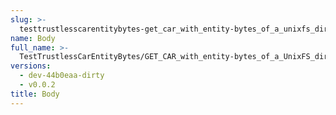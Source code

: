 ```yaml
---
slug: >-
  testtrustlesscarentitybytes-get_car_with_entity-bytes_of_a_unixfs_directory_(accept_header)-body
name: Body
full_name: >-
  TestTrustlessCarEntityBytes/GET_CAR_with_entity-bytes_of_a_UnixFS_directory_(Accept_Header)/Body
versions:
  - dev-44b0eaa-dirty
  - v0.0.2
title: Body
---
```


